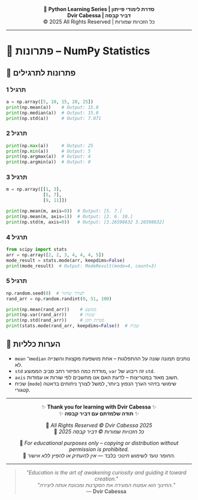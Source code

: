 <!-- DC_HEADER_START -->
<div align="center">

🐍 **Python Learning Series | סדרת לימודי פייתון**  
**Dvir Cabessa | דביר קבסה**  
© 2025 All Rights Reserved | כל הזכויות שמורות

</div>

---
<!-- DC_HEADER_END -->

# 📘 פתרונות – NumPy Statistics

## 🧪 פתרונות לתרגילים

### תרגיל 1
```python
a = np.array([5, 10, 15, 20, 25])
print(np.mean(a))    # Output: 15.0
print(np.median(a))  # Output: 15.0
print(np.std(a))     # Output: 7.071
```

### תרגיל 2
```python
print(np.max(a))     # Output: 25
print(np.min(a))     # Output: 5
print(np.argmax(a))  # Output: 4
print(np.argmin(a))  # Output: 0
```

### תרגיל 3
```python
m = np.array([[1, 3],
              [5, 7],
              [9, 11]])

print(np.mean(m, axis=0))  # Output: [5. 7.]
print(np.mean(m, axis=1))  # Output: [2. 6. 10.]
print(np.std(m, axis=0))   # Output: [3.26598632 3.26598632]
```

### תרגיל 4
```python
from scipy import stats
arr = np.array([2, 2, 3, 4, 4, 4, 5])
mode_result = stats.mode(arr, keepdims=False)
print(mode_result)  # Output: ModeResult(mode=4, count=3)
```

### תרגיל 5
```python
np.random.seed(0)  # לצורך שחזור
rand_arr = np.random.randint(0, 51, 100)

print(np.mean(rand_arr))    # ממוצע
print(np.var(rand_arr))     # שונות
print(np.std(rand_arr))     # סטיית תקן
print(stats.mode(rand_arr, keepdims=False))  # שכיח
```

## 💬 הערות כלליות

* `mean` ו־`median` נותנים תמונה שונה על ההתפלגות – אחת מושפעת מקצוות והשנייה לא.
* `std` מודדת כמה הפיזור רחב סביב הממוצע, `var` זה ריבוע של `std`.
* `axis` חשוב מאוד במטריצות – לדעת האם אנו מחשבים לפי שורות או עמודות.
* שכיח (`mode`) שימושי בזיהוי הערך הנפוץ ביותר, למשל לצורך ניתוחים בדאטה קטגורי.

<!-- DC_FOOTER_START -->
---

<div align="center">

✨ **Thank you for learning with Dvir Cabessa** ✨  
✨ **תודה שלמדתם עם דביר קבסה** ✨  

📘 *All Rights Reserved © Dvir Cabessa 2025*  
📘 *כל הזכויות שמורות © דביר קבסה 2025*  

🔗 *For educational purposes only – copying or distribution without permission is prohibited.*  
🔗 *החומר נועד לשימוש חינוכי בלבד — אין להעתיק או להפיץ ללא אישור.*

---

> _"Education is the art of awakening curiosity and guiding it toward creation."_  
> _"החינוך הוא אמנות המעירה את הסקרנות ומכוונת אותה ליצירה."_  
> — **Dvir Cabessa**

</div>
<!-- DC_FOOTER_END -->

